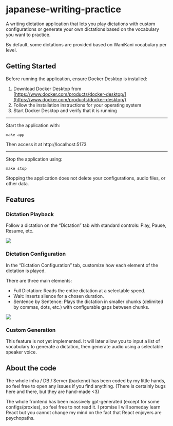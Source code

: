 # japanese-writing-practice
A writing dictation application that lets you play dictations with custom configurations or generate your own dictations based on the vocabulary you want to practice.

By default, some dictations are provided based on WaniKani vocabulary per level.

## Getting Started

Before running the application, ensure Docker Desktop is installed:

1. Download Docker Desktop from [https://www.docker.com/products/docker-desktop/](https://www.docker.com/products/docker-desktop/)
2. Follow the installation instructions for your operating system
3. Start Docker Desktop and verify that it is running

---

Start the application with:

```shell
make app
```

Then access it at http://localhost:5173

---

Stop the application using:

```shell
make stop
```

Stopping the application does not delete your configurations, audio files, or other data.

## Features

### Dictation Playback

Follow a dictation on the “Dictation” tab with standard controls: Play, Pause, Resume, etc.

![](static/dictation.gif)

### Dictation Configuration

In the “Dictation Configuration” tab, customize how each element of the dictation is played. 

There are three main elements:
- Full Dictation: Reads the entire dictation at a selectable speed.
- Wait: Inserts silence for a chosen duration.
- Sentence by Sentence: Plays the dictation in smaller chunks (delimited by commas, dots, etc.) with configurable gaps between chunks.

![](static/configuration.gif)

### Custom Generation

This feature is not yet implemented. It will later allow you to input a list of vocabulary to generate a dictation, then generate audio using a selectable speaker voice.

## About the code

The whole infra / DB / Server (backend) has been coded by my little hands, so feel free to open any issues if you find anything. (There is certainly bugs here and there, but they are hand-made <3)

The whole frontend has been massively gpt-generated (except for some configs/proxies), so feel free to not read it. I promise I will someday learn React but you cannot change my mind on the fact that React enjoyers are psychopaths.